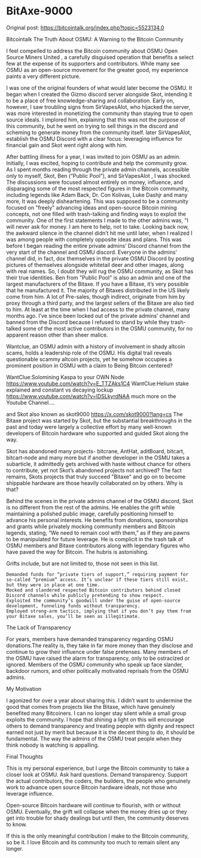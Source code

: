 # BitAxe-9000
Original post: https://bitcointalk.org/index.php?topic=5523134.0


Bitcointalk 
The Truth About OSMU: A Warning to the Bitcoin Community

I feel compelled to address the Bitcoin community about OSMU Open Source Miners United , a carefully disguised operation that benefits a select few at the expense of its supporters and contributors. While many see OSMU as an open-source movement for the greater good, my experience paints a very different picture.

I was one of the original founders of what would later become the OSMU. It began when I created the Gizmo discord server alongside Skot, intending it to be a place of free knowledge-sharing and collaboration. Early on, however, I saw troubling signs from SirVapesAlot, who hijacked the server, was more interested in monetizing the community than staying true to open source ideals. I implored him, explaining that this was not the purpose of this community, but he went on trying to sell things in the discord and scheming to generate money from the community itself. later  SirVapesAlot, establish the OSMU Discord with a clear focus: leveraging influence for financial gain and Skot went right along with him.

After battling illness for a year, I was invited to join OSMU as an admin. Initially, I was excited, hoping to contribute and help the community grow. As I spent months reading through the private admin channels, accessible only to myself, Skot, Ben (“Public Pool”), and SirVapesAlot , I was shocked. The discussions were focused almost entirely on money, influence, and disparaging some of the most respected figures in the Bitcoin community, including legends like Adam Back, Dr. Con Kolivas, Luke Dashjr and many more, It was deeply disheartening. This was supposed to be a community focused on "freely" advancing ideas and open-source Bitcoin mining concepts, not one filled with trash-talking and finding ways to exploit the community. One of the first statements I made to the other admins was, "I will never ask for money. I am here to help, not to take. Looking back now, the awkward silence in the channel didn’t hit me until later, when I realized I was among people with completely opposite ideas and plans. This was before I began reading the entire private admins’ Discord channel from the very start of the channel and OSMU discord. Everyone in the admins' channel did, in fact, dox themselves in the private OSMU Discord by posting pictures of themselves alongside whitetail deer and other images, along with real names. So, I doubt they will rug the OSMU community, as Skot has their true identities. Ben from "Public Pool" is also an admin and one of the largest manufacturers of the Bitaxe. If you have a Bitaxe, it’s very possible that he manufactured it. The majority of Bitaxes distributed in the US likely come from him. A lot of Pre-sales, though indirect, originate from him by proxy through a third party, and the largest sellers of the Bitaxe are also tied to him. At least at the time when I had access to the private channel, many months ago. I’ve since been locked out of the private admins’ channel and banned from the Discord because I refused to stand by while they trash-talked some of the most active contributors in the OSMU community, for no apparent reason other than sheer malice.

Wantclue, an OSMU admin with a history of involvement in shady altcoin scams, holds a leadership role of the OSMU. His digital trail reveals questionable scammy altcoin projects, yet he somehow occupies a prominent position in OSMU with a claim to Being Bitcoin centered?

WantClue:Solomining Kaspa to your OWN Node
https://www.youtube.com/watch?v=E_TTZAks1C4
WantClue:Helium stake explained and constant vs decaying lockup
https://www.youtube.com/watch?v=lDSLkyrdNAA
 much more on the Youtube Channel....

and Skot also known as skot9000 https://x.com/skot9000?lang=cs
The Bitaxe project was started by Skot, but the substantial breakthroughs in the past and today were largely a collective effort by many well-known developers of Bitcoin hardware who supported and guided Skot along the way.

Skot has abandoned many projects- bitcrane, AntHat, aditBoard, bitcart, bitcart-node and many more but if another developer in the OSMU takes a subarticle, it admittedly gets archived with haste without chance for others to contribute, yet not Skot’s abandoned projects not archived? The fact remains, Skots projects that truly succeed "Bitaxe" and go on to become shippable hardware are those heavily collaborated on by others. Why is that?

Behind the scenes in the private admins channel of the OSMU discord, Skot is no different from the rest of the admins. He enables the grift while maintaining a polished public image, carefully positioning himself to advance his personal interests. He benefits from donations, sponsorships and grants while privately mocking community members and Bitcoin legends, stating, “We need to remain cool with them,” as if they are pawns to be manipulated for future leverage. He is complicit in the trash talk of OSMU members and Bitaxe contributors along with legendary figures who have paved the way for Bitcoin. The hubris is astonishing.



Grifts include, but are not limited to, those not seen in this list.

    Demanded funds for “private tiers of support,” requiring payment for so-called “premium” access. It’s unclear if these tiers still exist, but they were in place at one time.
    Mocked and slandered respected Bitcoin contributors behind closed Discord channels while publicly pretending to show respect.
    Exploited the community’s goodwill under the guise of open-source development, funneling funds without transparency.
    Employed strong-arm tactics, implying that if you don’t pay them from your Bitaxe sales, you’ll be seen as illegitimate.


The Lack of Transparency

For years, members have demanded transparency regarding OSMU donations.The reality is, they take in far more money than they disclose and continue to grow their influence under false pretenses. Many members of the OSMU have raised the alarm for transparency, only to be ostracized or ignored. Members of the OSMU community who speak up face slander, backdoor rumors, and other politically motivated reprisals from the OSMU admins.


My Motivation

I agonized for over a year about sharing this. I didn’t want to undermine the good that comes from projects like the Bitaxe, which have genuinely benefited many Bitcoiners. I can no longer stay silent while a small group exploits the community. I hope that shining a light on this will encourage others to demand transparency and treating people with dignity and respect earned not just by merit but because it is the decent thing to do, it should be fundamental. The way the admins of the OSMU treat people when they think nobody is watching is appalling.

Final Thoughts

This is my personal experience, but I urge the Bitcoin community to take a closer look at OSMU. Ask hard questions. Demand transparency. Support the actual contributors, the coders, the builders, the people who genuinely work to advance open source Bitcoin hardware ideals, not those who leverage influence.

Open-source Bitcoin hardware will continue to flourish, with or without OSMU. Eventually, the grift will collapse when the money dries up or they get into trouble for shady dealings but until then, the community deserves to know.

If this is the only meaningful contribution I make to the Bitcoin community, so be it. I love Bitcoin and its community too much to remain silent any longer.
